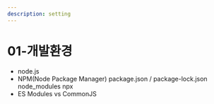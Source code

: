```yaml
---
description: setting
---
```


# 01-개발환경

* node.js
* NPM(Node Package Manager) package.json / package-lock.json node\_modules npx
* ES Modules vs CommonJS

